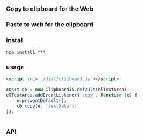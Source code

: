 ### Copy to clipboard for the Web

### Paste to web for the clipboard

### install
~~~
npm install ***
~~~

### usage

~~~html
<script src='./dist/clipboard.js'></script>
~~~
~~~javascript
const cb = new ClipboardJS.default(elTextArea);
elTextArea.addEventListener('copy', function (e) {
    e.preventDefault();
    cb.copy(e, 'testData');
});
        
~~~

### API

